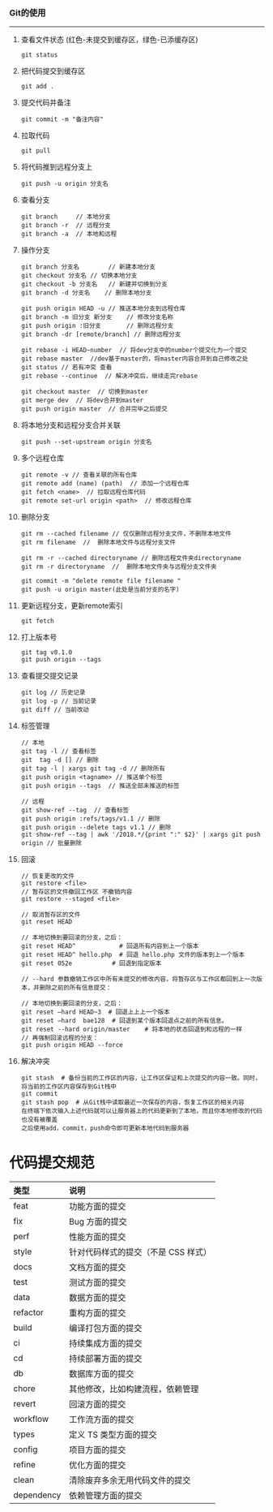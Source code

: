 ###  Git的使用

***

1. 查看文件状态 (红色-未提交到缓存区，绿色-已添缓存区)

   ```git
   git status
   ```

2. 把代码提交到缓存区

   ```git
   git add .
   ```

3. 提交代码并备注

   ```git
   git commit -m "备注内容"
   ```

4. 拉取代码

   ```git
   git pull
   ```

5. 将代码推到远程分支上

   ```git
   git push -u origin 分支名
   ```

6. 查看分支

   ```git
   git branch     // 本地分支
   git branch -r  // 远程分支
   git branch -a  // 本地和远程
   ```

7. 操作分支

   ```
   git branch 分支名   	 // 新建本地分支
   git checkout 分支名	// 切换本地分支
   git checkout -b 分支名	 // 新建并切换到分支
   git branch -d 分支名    // 删除本地分支
   
   git push origin HEAD -u // 推送本地分支到远程仓库
   git branch -m 旧分支 新分支 	// 修改分支名称
   git push origin :旧分支  	  // 删除远程分支
   git branch -dr [remote/branch] // 删除远程分支
   
   git rebase -i HEAD~number  // 将dev分支中的number个提交化为一个提交
   git rebase master  //dev基于master的，将master内容合并到自己修改之处
   git status // 若有冲突 查看
   git rebase --continue  // 解决冲突后，继续走完rebase
   
   git checkout master  // 切换到master
   git merge dev  // 将dev合并到master
   git push origin master  // 合并完毕之后提交
   ```

8. 将本地分支和远程分支合并关联

   ```
   git push --set-upstream origin 分支名
   ```

9. 多个远程仓库

   ```
   git remote -v // 查看关联的所有仓库
   git remote add (name) (path)  // 添加一个远程仓库
   git fetch <name>  // 拉取远程仓库代码
   git remote set-url origin <path>  // 修改远程仓库
   ```
   
9. 删除分支

   ```
   git rm --cached filename // 仅仅删除远程分支文件，不删除本地文件
   git rm filename  //  删除本地文件与远程分支文件
   
   git rm -r --cached directoryname // 删除远程文件夹directoryname
   git rm -r directoryname  //  删除本地文件夹与远程分支文件夹
   
   git commit -m "delete remote file filename "
   git push -u origin master(此处是当前分支的名字)
   
   ```
   
12. 更新远程分支，更新remote索引

    ```
    git fetch
    ```

13. 打上版本号

    ```shell
    git tag v0.1.0
    git push origin --tags
    ```

14. 查看提交提交记录

    ```shell
    git log // 历史记录
    git log -p // 当前记录
    git diff // 当前改动
    ```

15. 标签管理

    ```shell
    // 本地
    git tag -l // 查看标签
    git  tag -d [] // 删除
    git tag -l | xargs git tag -d // 删除所有
    git push origin <tagname> // 推送单个标签
    git push origin --tags  // 推送全部未推送的标签
    
    // 远程
    git show-ref --tag  // 查看标签
    git push origin :refs/tags/v1.1 // 删除
    git push origin --delete tags v1.1 // 删除
    git show-ref --tag | awk '/2018.*/{print ":" $2}' | xargs git push origin // 批量删除
    ```
    
15. 回滚

    ```shell
    // 恢复更改的文件
    git restore <file>
    // 暂存区的文件撤回工作区 不撤销内容
    git restore --staged <file>
    
    // 取消暂存区的文件
    git reset HEAD
    
    // 本地切换到要回滚的分支，之后：
    git reset HEAD^            # 回退所有内容到上一个版本  
    git reset HEAD^ hello.php  # 回退 hello.php 文件的版本到上一个版本  
    git reset 052e           # 回退到指定版本
    
    // --hard 参数撤销工作区中所有未提交的修改内容，将暂存区与工作区都回到上一次版本，并删除之前的所有信息提交：
    
    // 本地切换到要回滚的分支，之后：
    git reset –hard HEAD~3  # 回退上上上一个版本  
    git reset –hard  bae128  # 回退到某个版本回退点之前的所有信息。 
    git reset --hard origin/master    # 将本地的状态回退到和远程的一样 
    // 再强制回滚远程的分支：
    git push origin HEAD --force

15. 解决冲突

    ```shell
    git stash  # 备份当前的工作区的内容，让工作区保证和上次提交的内容一致。同时，将当前的工作区内容保存到Git栈中
    git commit
    git stash pop  # 从Git栈中读取最近一次保存的内容，恢复工作区的相关内容
    在终端下依次输入上述代码就可以让服务器上的代码更新到了本地，而且你本地修改的代码也没有被覆盖
    之后使用add，commit，push命令即可更新本地代码到服务器
    ```
    
    
# 代码提交规范

| 类型       | 说明                                |
| :--------- | :---------------------------------- |
| feat       | 功能方面的提交                      |
| fix        | Bug 方面的提交                      |
| perf       | 性能方面的提交                      |
| style      | 针对代码样式的提交（不是 CSS 样式） |
| docs       | 文档方面的提交                      |
| test       | 测试方面的提交                      |
| data       | 数据方面的提交                      |
| refactor   | 重构方面的提交                      |
| build      | 编译打包方面的提交                  |
| ci         | 持续集成方面的提交                  |
| cd         | 持续部署方面的提交                  |
| db         | 数据库方面的提交                    |
| chore      | 其他修改，比如构建流程，依赖管理    |
| revert     | 回滚方面的提交                      |
| workflow   | 工作流方面的提交                    |
| types      | 定义 TS 类型方面的提交              |
| config     | 项目方面的提交                      |
| refine     | 优化方面的提交                      |
| clean      | 清除废弃多余无用代码文件的提交      |
| dependency | 依赖管理方面的提交                  |